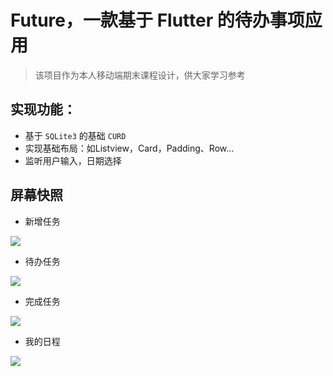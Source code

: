 # Future，一款基于 Flutter 的待办事项应用
> 该项目作为本人移动端期末课程设计，供大家学习参考
## 实现功能：
- 基于 `SQLite3` 的基础 `CURD`
- 实现基础布局：如Listview，Card，Padding、Row...
- 监听用户输入，日期选择
## 屏幕快照
- 新增任务

![](https://b2d1-oss.oss-cn-hangzhou.aliyuncs.com/%E5%9B%BE%E7%89%87%201.png?Expires=1561021372&OSSAccessKeyId=TMP.AgFlnJSR_CsR-ZiOQUUc1jL-l9-Kugqlyar3CJ_7Qtcikwc7kx11r1TRI7dVMC4CFQC4oxBL8189fDw4efkyjxppQMTs_QIVAIh8YOfk7iT2LQxT-uVSxXJFMuf_&Signature=gfOP7vTLbhTEP5DseGkoQZ52jD4%3D)

- 待办任务 

![](https://b2d1-oss.oss-cn-hangzhou.aliyuncs.com/%E5%9B%BE%E7%89%87%202.png?Expires=1561021478&OSSAccessKeyId=TMP.AgFlnJSR_CsR-ZiOQUUc1jL-l9-Kugqlyar3CJ_7Qtcikwc7kx11r1TRI7dVMC4CFQC4oxBL8189fDw4efkyjxppQMTs_QIVAIh8YOfk7iT2LQxT-uVSxXJFMuf_&Signature=8MkuuNdAHSTuFFSCP9mFbQQN7C0%3D)

- 完成任务 

![](https://b2d1-oss.oss-cn-hangzhou.aliyuncs.com/%E5%9B%BE%E7%89%87%203.png?Expires=1561021525&OSSAccessKeyId=TMP.AgFlnJSR_CsR-ZiOQUUc1jL-l9-Kugqlyar3CJ_7Qtcikwc7kx11r1TRI7dVMC4CFQC4oxBL8189fDw4efkyjxppQMTs_QIVAIh8YOfk7iT2LQxT-uVSxXJFMuf_&Signature=b3jMunvt617rbWfY0D6cEe4RmU4%3D)

- 我的日程 

![](https://b2d1-oss.oss-cn-hangzhou.aliyuncs.com/%E5%9B%BE%E7%89%87%204.png?Expires=1561021559&OSSAccessKeyId=TMP.AgFlnJSR_CsR-ZiOQUUc1jL-l9-Kugqlyar3CJ_7Qtcikwc7kx11r1TRI7dVMC4CFQC4oxBL8189fDw4efkyjxppQMTs_QIVAIh8YOfk7iT2LQxT-uVSxXJFMuf_&Signature=2LaJS1f9QdQJvBdSeJIm2ren7eA%3D)